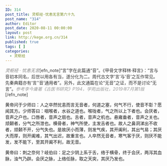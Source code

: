 ```yaml
---
ID: 314
post_title: 灵枢经·忧恚无言第六十九
post_name: "314"
author: Editor
post_date: 2020-08-11 00:00:00
layout: post
link: http://kege.org.cn/314
published: true
tags: [ ]
categories:
  - 灵枢经
---
```

<span style="color: #808080;"><em>灵枢经 · 忧恚无言</em><span style="color: #333333;">[efn_note]“言”字在此篇通“音”。《甲骨文字释林·释言》：“言与音初本同名，后世以用各有当，遂分化为二。周代古文字‘言’与‘音’之互作常见。先秦典籍亦有‘言’‘音’通用者”。另外，此文通篇在论“无音”之证，而不是讨论“无言”。<span style="color: #999999;"><em>参考李今庸著《古医书研究》P194，学苑出版社，2019年7月第1版</em></span>[/efn_note]</span></span>

黄帝问于少师曰：人之卒然忧恚而言无音者，何道之塞，何气不行，使音不彰？愿闻其方。少师答曰：咽喉者，水谷之道也。喉咙者，气之所以上下者也。会厌者，音声之户也。口唇者，音声之扇也。舌者，音声之机也。悬雍垂者，音声之关也。颃颡者，分气之所泄也。横骨者，神气所使，主发舌者也。故人之鼻洞涕出不收者，颃颡不开，分气失也。是故厌小而薄，则发气疾，其开阖利，其出气易；其厌大而厚，则开阖难，其气出迟，故重言也。人卒然无音者，寒气客于厌，则厌不能发，发不能下，至其开阖不利，故无音。

黄帝曰：刺之奈何？岐伯曰：足之少阴上系于舌，络于横骨，终于会厌，两泻其血脉，浊气乃辟。会厌之脉，上络任脉，取之天突，其厌乃发也。